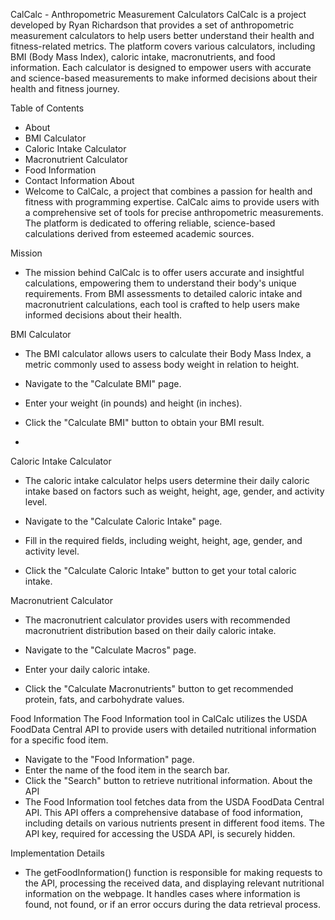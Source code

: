 CalCalc - Anthropometric Measurement Calculators
CalCalc is a project developed by Ryan Richardson that provides a set of anthropometric measurement calculators to help users better understand their health and fitness-related metrics. The platform covers various calculators, including BMI (Body Mass Index), caloric intake, macronutrients, and food information. Each calculator is designed to empower users with accurate and science-based measurements to make informed decisions about their health and fitness journey.

Table of Contents
- About
- BMI Calculator
- Caloric Intake Calculator
- Macronutrient Calculator
- Food Information
- Contact Information
About
- Welcome to CalCalc, a project that combines a passion for health and fitness with programming expertise. CalCalc aims to provide users with a comprehensive set of tools for precise anthropometric measurements.
The platform is dedicated to offering reliable, science-based calculations derived from esteemed academic sources.

Mission
- The mission behind CalCalc is to offer users accurate and insightful calculations, empowering them to understand their body's unique requirements. From BMI assessments to detailed caloric intake and macronutrient
calculations, each tool is crafted to help users make informed decisions about their health.

BMI Calculator
- The BMI calculator allows users to calculate their Body Mass Index, a metric commonly used to assess body weight in relation to height.

- Navigate to the "Calculate BMI" page.
- Enter your weight (in pounds) and height (in inches).
- Click the "Calculate BMI" button to obtain your BMI result.
- 
Caloric Intake Calculator
- The caloric intake calculator helps users determine their daily caloric intake based on factors such as weight, height, age, gender, and activity level.

- Navigate to the "Calculate Caloric Intake" page.
- Fill in the required fields, including weight, height, age, gender, and activity level.
- Click the "Calculate Caloric Intake" button to get your total caloric intake.

Macronutrient Calculator
- The macronutrient calculator provides users with recommended macronutrient distribution based on their daily caloric intake.

- Navigate to the "Calculate Macros" page.
- Enter your daily caloric intake.
- Click the "Calculate Macronutrients" button to get recommended protein, fats, and carbohydrate values.

Food Information
The Food Information tool in CalCalc utilizes the USDA FoodData Central API to provide users with detailed nutritional information for a specific food item.

- Navigate to the "Food Information" page.
- Enter the name of the food item in the search bar.
- Click the "Search" button to retrieve nutritional information.
About the API
- The Food Information tool fetches data from the USDA FoodData Central API. This API offers a comprehensive database of food information, including details on various nutrients present
in different food items. The API key, required for accessing the USDA API, is securely hidden.

Implementation Details
- The getFoodInformation() function is responsible for making requests to the API, processing the received data, and displaying relevant nutritional information on the webpage. It handles
cases where information is found, not found, or if an error occurs during the data retrieval process.
